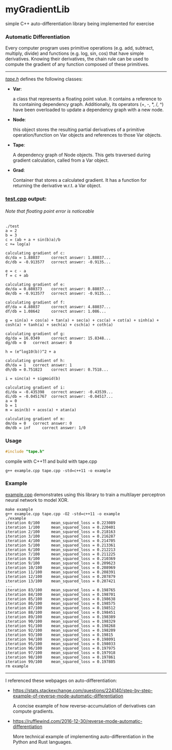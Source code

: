 # myGradientLib
simple C++ auto-differentiation library being implemented for exercise

### Automatic Differentiation

Every computer program uses primitive operations (e.g. add, subtract, multiply, divide) and functions (e.g. log, sin, cos) that have simple derivatives. Knowing their derivatives, the chain rule can be used to compute the gradient of any function composed of these primitives.

---

[*tape.h*](https://github.com/Btsan/myGradientLib/blob/master/tape.h) defines the following classes:

- __Var__:

   a class that represents a floating point value. It contains a reference to its containing dependency graph. Additionally, its operators (+, -, *, /, ^) have been overloaded to update a dependency graph with a new node.
   
- __Node__: 

   this object stores the resulting partial derivatives of a primitive operation/function on Var objects and references to those Var objects.
   
- __Tape__:

   A dependency graph of Node objects. This gets traversed during gradient calculation, called from a Var object.
   
- __Grad__:

   Container that stores a calculated gradient. It has a function for returning the derivative w.r.t. a Var object.
   
### [test.cpp](https://github.com/Btsan/myGradientLib/blob/master/test.cpp) output:
###### Note that floating point error is noticeable
```
./test
a = 2
b = 3
c = (ab + a + sin(b)a)/b
c += log(a)

calculating gradient of c:
dc/da = 1.88037 	correct answer: 1.88037...
dc/db = -0.913577 	correct answer: -0.9135...

e = c - a
f = c + ab

calculating gradient of e:
de/da = 0.880373 	correct answer: 0.88037...
de/db = -0.913577 	correct answer: -0.9135...

calculating gradient of f:
df/da = 4.88037 	correct answer: 4.88037...
df/db = 1.08642 	correct answer: 1.086...

g = sin(a) + cos(a) + tan(a) + sec(a) + csc(a) + cot(a) + sinh(a) + cosh(a) + tanh(a) + sech(a) + csch(a) + coth(a)

calculating gradient of g:
dg/da = 16.0349 	correct answer: 15.8348...
dg/db = 0 	correct answer: 0

h = (e^log10(b))^2 + a

calculating gradient of h:
dh/da = 1 	correct answer: 1
dh/db = 0.751823 	correct answer: 0.7518...

i = sinc(a) + sigmoid(b)

calculating gradient of i:
di/da = -0.435398 	correct answer: -0.43539...
di/db = -0.0451767 	correct answer: -0.04517...
a = 0
b = 1
m = asin(b) + acos(a) + atan(a)

calculating gradient of m:
dm/da = 0 	correct answer: 0
dm/db = inf 	correct answer: 1/0
```

### Usage

```c
#include "tape.h"
```
compile with C++11 and build with tape.cpp

```make
g++ example.cpp tape.cpp -std=c++11 -o example
```

### Example

[example.cpp](https://github.com/Btsan/myGradientLib/blob/master/example.cpp) demonstrates using this library to train a multilayer perceptron neural network to model XOR.

```make
make example
g++ example.cpp tape.cpp -O2 -std=c++11 -o example
./example
iteration 0/100 	mean_squared_loss = 0.223089
iteration 1/100 	mean_squared_loss = 0.220401
iteration 2/100 	mean_squared_loss = 0.218163
iteration 3/100 	mean_squared_loss = 0.216287
iteration 4/100 	mean_squared_loss = 0.214705
iteration 5/100 	mean_squared_loss = 0.213361
iteration 6/100 	mean_squared_loss = 0.212213
iteration 7/100 	mean_squared_loss = 0.211225
iteration 8/100 	mean_squared_loss = 0.210369
iteration 9/100 	mean_squared_loss = 0.209623
iteration 10/100 	mean_squared_loss = 0.208969
iteration 11/100 	mean_squared_loss = 0.208391
iteration 12/100 	mean_squared_loss = 0.207879
iteration 13/100 	mean_squared_loss = 0.207421
...
iteration 83/100 	mean_squared_loss = 0.198765
iteration 84/100 	mean_squared_loss = 0.198701
iteration 85/100 	mean_squared_loss = 0.198638
iteration 86/100 	mean_squared_loss = 0.198575
iteration 87/100 	mean_squared_loss = 0.198512
iteration 88/100 	mean_squared_loss = 0.198451
iteration 89/100 	mean_squared_loss = 0.198389
iteration 90/100 	mean_squared_loss = 0.198329
iteration 91/100 	mean_squared_loss = 0.198268
iteration 92/100 	mean_squared_loss = 0.198209
iteration 93/100 	mean_squared_loss = 0.19815
iteration 94/100 	mean_squared_loss = 0.198091
iteration 95/100 	mean_squared_loss = 0.198033
iteration 96/100 	mean_squared_loss = 0.197975
iteration 97/100 	mean_squared_loss = 0.197918
iteration 98/100 	mean_squared_loss = 0.197861
iteration 99/100 	mean_squared_loss = 0.197805
rm example
```

---

I referenced these webpages on auto-differentiation:
- <https://stats.stackexchange.com/questions/224140/step-by-step-example-of-reverse-mode-automatic-differentiation>

   A concise example of how reverse-accumulation of derivatives can compute gradients.
- <https://rufflewind.com/2016-12-30/reverse-mode-automatic-differentiation>

   More technical example of implementing auto-differentiation in the Python and Rust languages.
